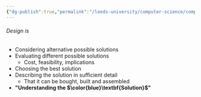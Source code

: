 ```yaml
---
{"dg-publish":true,"permalink":"/leeds-university/computer-science/compulsory-modules/professional-computing/week-7-1-designing-and-buying-systems/definitions/design/","tags":["Definition"]}
---
```


###### Design is
- Considering alternative possible solutions
- Evaluating different possible solutions
	- Cost, feasibility, implications
- Choosing the best solution
- Describing the solution in sufficient detail
	- That it can be bought, built and assembled
- **"Understanding the $\color{blue}\textbf{Solution}$"**
